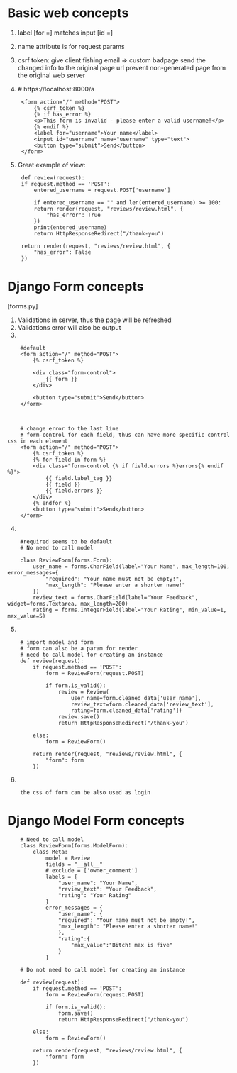 # Basic web concepts

1. label [for =] matches input [id =]
2. name attribute is for request params
3. csrf token: give client fishing email => custom badpage send the changed info to the original page url
   prevent non-generated page from the original web server 
4. <form action="a" method="POST"> # https://localhost:8000/a



        <form action="/" method="POST">
            {% csrf_token %}
            {% if has_error %}
            <p>This form is invalid - please enter a valid username!</p>
            {% endif %}
            <label for="username">Your name</label>
            <input id="username" name="username" type="text">
            <button type="submit">Send</button>
        </form>

4. Great example of view:

        def review(request):
        if request.method == 'POST':
            entered_username = request.POST['username']

            if entered_username == "" and len(entered_username) >= 100:
            return render(request, "reviews/review.html", {
                "has_error": True
            })
            print(entered_username)
            return HttpResponseRedirect("/thank-you")

        return render(request, "reviews/review.html", {
            "has_error": False
        })


# Django Form concepts
[forms.py]

1. Validations in server, thus the page will be refreshed
2. Validations error will also be output
3.

        #default
        <form action="/" method="POST">
            {% csrf_token %}
        
            <div class="form-control">
                {{ form }}
            </div>
        
            <button type="submit">Send</button>
        </form>



        # change error to the last line
        # form-control for each field, thus can have more specific control css in each element
        <form action="/" method="POST">
            {% csrf_token %}
            {% for field in form %}
            <div class="form-control {% if field.errors %}errors{% endif %}">
                {{ field.label_tag }}
                {{ field }}
                {{ field.errors }}
            </div>
            {% endfor %}
            <button type="submit">Send</button>
        </form>



4. 

        #required seems to be default
        # No need to call model 

        class ReviewForm(forms.Form):
            user_name = forms.CharField(label="Your Name", max_length=100, error_messages={
                "required": "Your name must not be empty!",
                "max_length": "Please enter a shorter name!"
            })
            review_text = forms.CharField(label="Your Feedback", widget=forms.Textarea, max_length=200)
            rating = forms.IntegerField(label="Your Rating", min_value=1, max_value=5)

5. 

        # import model and form
        # form can also be a param for render
        # need to call model for creating an instance 
        def review(request):
            if request.method == 'POST':
                form = ReviewForm(request.POST)

                if form.is_valid():
                    review = Review(
                        user_name=form.cleaned_data['user_name'],
                        review_text=form.cleaned_data['review_text'],
                        rating=form.cleaned_data['rating'])
                    review.save()
                    return HttpResponseRedirect("/thank-you")

            else:
                form = ReviewForm()

            return render(request, "reviews/review.html", {
                "form": form
            })

6.      

        the css of form can be also used as login

# Django Model Form concepts

        # Need to call model 
        class ReviewForm(forms.ModelForm):
            class Meta:
                model = Review
                fields = "__all__"
                # exclude = ['owner_comment']
                labels = {
                    "user_name": "Your Name",
                    "review_text": "Your Feedback",
                    "rating": "Your Rating"
                }
                error_messages = {
                    "user_name": {
                    "required": "Your name must not be empty!",
                    "max_length": "Please enter a shorter name!"
                    },
                    "rating":{
                        "max_value":"Bitch! max is five"
                    }
                }

        # Do not need to call model for creating an instance 

        def review(request):
            if request.method == 'POST':
                form = ReviewForm(request.POST)

                if form.is_valid():
                    form.save()
                    return HttpResponseRedirect("/thank-you")

            else:
                form = ReviewForm()

            return render(request, "reviews/review.html", {
                "form": form
            })